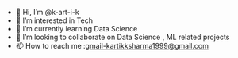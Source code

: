 - 👋 Hi, I’m @k-art-i-k
- 👀 I’m interested in Tech
- 🌱 I’m currently learning Data Science
- 💞️ I’m looking to collaborate on Data Science , ML related projects
- 📫 How to reach me :gmail-kartikksharma1999@gmail.com

<!---
k-art-i-k/k-art-i-k is a ✨ special ✨ repository because its `README.md` (this file) appears on your GitHub profile.
You can click the Preview link to take a look at your changes.
--->
